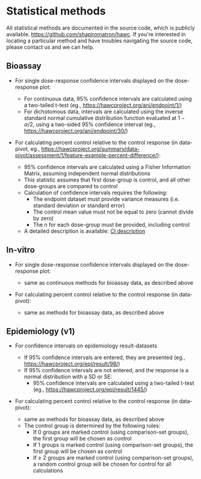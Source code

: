 # Statistical methods

All statistical methods are documented in the source code, which is publicly available. <https://github.com/shapiromatron/hawc>.  If you're interested in locating a particular method and have troubles navigating the source code, please contact us and we can help.

## Bioassay

- For single dose-response confidence intervals displayed on the dose-response plot:
   - For continuous data, 95% confidence intervals are calculated using a two-tailed t-test (eg., <https://hawcproject.org/ani/endpoint/1/>)
   - For dichotomous data, intervals are calculated using the inverse standard normal cumulative distribution function evaluated at $1-\alpha/2$, using a two-sided 95% confidence interval (eg., <https://hawcproject.org/ani/endpoint/30/>)

- For calculating percent control relative to the control response (in data-pivot, eg., <https://hawcproject.org/summary/data-pivot/assessment/1/feature-example-percent-difference/>):
    - 95% confidence intervals are calculated using a Fisher Information Matrix, assuming independent normal distributions
    - This statistic assumes that first dose-group is control, and all other dose-groups are compared to control
    - Calculation of confidence intervals requires the following:
        - The endpoint dataset must provide variance measures (i.e. standard deviation or standard error)
        - The control mean value must not be equal to zero (cannot divide by zero)
        - The n for each dose-group must be provided, including control
    - A detailed description is available: [CI description](./appendix-a-ci.md)

## In-vitro

- For single dose-response confidence intervals displayed on the dose-response plot:
   - same as continuous methods for bioassay data, as described above

- For calculating percent control relative to the control response (in data-pivot):
    - same as methods for bioassay data, as described above

## Epidemiology (v1)

- For confidence intervals on epidemiology result-datasets
    - If 95% confidence intervals are entered, they are presented (eg., <https://hawcproject.org/epi/result/98/>)
    - If 95% confidence intervals are not entered, and the response is a normal distribution with a SD or SE:
        - 95% confidence intervals are calculated using a two-tailed t-test (eg., <https://hawcproject.org/epi/result/1445/>)

- For calculating percent control relative to the control response (in data-pivot):
    - same as methods for bioassay data, as described above
    - The control group is determined by the following rules:
        - If 0 groups are marked control (using comparison-set groups), the first group will be chosen as control
        - If 1 groups is marked control (using comparison-set groups), the first group will be chosen as control
        - If ≥ 2 groups are marked control (using comparison-set groups), a random control group will be chosen for control for all calculations
